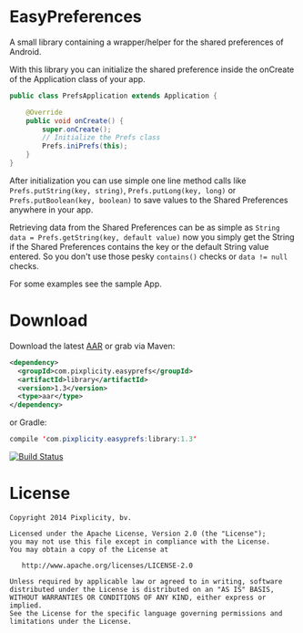 EasyPreferences
===============

A small library containing a wrapper/helper for the shared preferences of Android.

With this library you can initialize the shared preference inside the onCreate of the Application class of your app.

```Java
public class PrefsApplication extends Application {

    @Override
    public void onCreate() {
        super.onCreate();
        // Initialize the Prefs class
        Prefs.iniPrefs(this);
    }
}
```

After initialization you can use simple one line method calls like `Prefs.putString(key, string)`, `Prefs.putLong(key, long)` or `Prefs.putBoolean(key, boolean)` to save values to the Shared Preferences anywhere in your app.

Retrieving data from the Shared Preferences can be as simple as `String data = Prefs.getString(key, default value)` now you simply get the String if the Shared Preferences contains the key or the default String value entered. So you don't use those pesky `contains()` checks or `data != null` checks.

For some examples see the sample App.

# Download
Download the latest [AAR](http://search.maven.org/#search|ga|1|g:"com.pixplicity.easyprefs") or grab via Maven:
```XML
<dependency>
  <groupId>com.pixplicity.easyprefs</groupId>
  <artifactId>library</artifactId>
  <version>1.3</version>
  <type>aar</type>
</dependency>
```

or Gradle:
```Java
compile 'com.pixplicity.easyprefs:library:1.3'
```

[![Build Status](https://travis-ci.org/Pixplicity/EasyPreferences.svg?branch=master)](https://travis-ci.org/Pixplicity/EasyPreferences)


# License
```
Copyright 2014 Pixplicity, bv.

Licensed under the Apache License, Version 2.0 (the "License");
you may not use this file except in compliance with the License.
You may obtain a copy of the License at

   http://www.apache.org/licenses/LICENSE-2.0

Unless required by applicable law or agreed to in writing, software
distributed under the License is distributed on an "AS IS" BASIS,
WITHOUT WARRANTIES OR CONDITIONS OF ANY KIND, either express or implied.
See the License for the specific language governing permissions and
limitations under the License.
```
